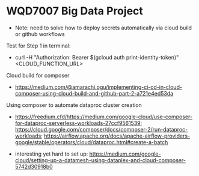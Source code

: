 # WQD7007 Big Data Project

- Note: need to solve how to deploy secrets automatically via cloud build or github workflows

Test for Step 1 in terminal:
- curl -H "Authorization: Bearer $(gcloud auth print-identity-token)" <CLOUD_FUNCTION_URL>

Cloud build for composer
- https://medium.com/@amarachi.ogu/implementing-ci-cd-in-cloud-composer-using-cloud-build-and-github-part-2-a721e4ed53da

Using composer to automate dataproc cluster creation
- https://freedium.cfd/https://medium.com/google-cloud/use-composer-for-dataproc-serverless-workloads-27ccf9561539; https://cloud.google.com/composer/docs/composer-2/run-dataproc-workloads; https://airflow.apache.org/docs/apache-airflow-providers-google/stable/operators/cloud/dataproc.html#create-a-batch

- interesting yet hard to set up: https://medium.com/google-cloud/setting-up-a-datamesh-using-dataplex-and-cloud-composer-5742d30918b0